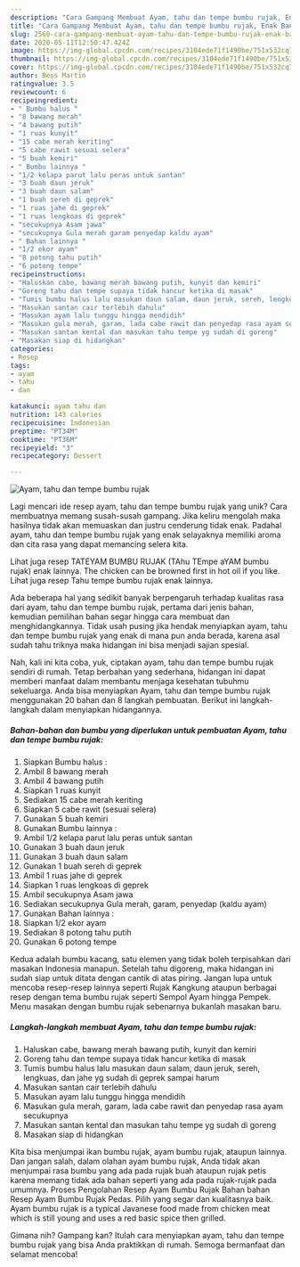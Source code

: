 ```yaml
---
description: "Cara Gampang Membuat Ayam, tahu dan tempe bumbu rujak, Enak Banget"
title: "Cara Gampang Membuat Ayam, tahu dan tempe bumbu rujak, Enak Banget"
slug: 2560-cara-gampang-membuat-ayam-tahu-dan-tempe-bumbu-rujak-enak-banget
date: 2020-05-11T12:50:47.424Z
image: https://img-global.cpcdn.com/recipes/3104ede71f1490be/751x532cq70/ayam-tahu-dan-tempe-bumbu-rujak-foto-resep-utama.jpg
thumbnail: https://img-global.cpcdn.com/recipes/3104ede71f1490be/751x532cq70/ayam-tahu-dan-tempe-bumbu-rujak-foto-resep-utama.jpg
cover: https://img-global.cpcdn.com/recipes/3104ede71f1490be/751x532cq70/ayam-tahu-dan-tempe-bumbu-rujak-foto-resep-utama.jpg
author: Bess Martin
ratingvalue: 3.5
reviewcount: 6
recipeingredient:
- " Bumbu halus "
- "8 bawang merah"
- "4 bawang putih"
- "1 ruas kunyit"
- "15 cabe merah keriting"
- "5 cabe rawit sesuai selera"
- "5 buah kemiri"
- " Bumbu lainnya "
- "1/2 kelapa parut lalu peras untuk santan"
- "3 buah daun jeruk"
- "3 buah daun salam"
- "1 buah sereh di geprek"
- "1 ruas jahe di geprek"
- "1 ruas lengkoas di geprek"
- "secukupnya Asam jawa"
- "secukupnya Gula merah garam penyedap kaldu ayam"
- " Bahan lainnya "
- "1/2 ekor ayam"
- "8 potong tahu putih"
- "6 potong tempe"
recipeinstructions:
- "Haluskan cabe, bawang merah bawang putih, kunyit dan kemiri"
- "Goreng tahu dan tempe supaya tidak hancur ketika di masak"
- "Tumis bumbu halus lalu masukan daun salam, daun jeruk, sereh, lengkuas, dan jahe yg sudah di geprek sampai harum"
- "Masukan santan cair terlebih dahulu"
- "Masukan ayam lalu tunggu hingga mendidih"
- "Masukan gula merah, garam, lada cabe rawit dan penyedap rasa ayam secukupnya"
- "Masukan santan kental dan masukan tahu tempe yg sudah di goreng"
- "Masakan siap di hidangkan"
categories:
- Resep
tags:
- ayam
- tahu
- dan

katakunci: ayam tahu dan 
nutrition: 143 calories
recipecuisine: Indonesian
preptime: "PT34M"
cooktime: "PT36M"
recipeyield: "3"
recipecategory: Dessert

---
```



![Ayam, tahu dan tempe bumbu rujak](https://img-global.cpcdn.com/recipes/3104ede71f1490be/751x532cq70/ayam-tahu-dan-tempe-bumbu-rujak-foto-resep-utama.jpg)

Lagi mencari ide resep ayam, tahu dan tempe bumbu rujak yang unik? Cara membuatnya memang susah-susah gampang. Jika keliru mengolah maka hasilnya tidak akan memuaskan dan justru cenderung tidak enak. Padahal ayam, tahu dan tempe bumbu rujak yang enak selayaknya memiliki aroma dan cita rasa yang dapat memancing selera kita.

Lihat juga resep TATEYAM BUMBU RUJAK (TAhu TEmpe aYAM bumbu rujak) enak lainnya. The chicken can be browned first in hot oil if you like. Lihat juga resep Tahu tempe bumbu rujak enak lainnya.

Ada beberapa hal yang sedikit banyak berpengaruh terhadap kualitas rasa dari ayam, tahu dan tempe bumbu rujak, pertama dari jenis bahan, kemudian pemilihan bahan segar hingga cara membuat dan menghidangkannya. Tidak usah pusing jika hendak menyiapkan ayam, tahu dan tempe bumbu rujak yang enak di mana pun anda berada, karena asal sudah tahu triknya maka hidangan ini bisa menjadi sajian spesial.


Nah, kali ini kita coba, yuk, ciptakan ayam, tahu dan tempe bumbu rujak sendiri di rumah. Tetap berbahan yang sederhana, hidangan ini dapat memberi manfaat dalam membantu menjaga kesehatan tubuhmu sekeluarga. Anda bisa menyiapkan Ayam, tahu dan tempe bumbu rujak menggunakan 20 bahan dan 8 langkah pembuatan. Berikut ini langkah-langkah dalam menyiapkan hidangannya.

<!--inarticleads1-->

##### Bahan-bahan dan bumbu yang diperlukan untuk pembuatan Ayam, tahu dan tempe bumbu rujak:

1. Siapkan  Bumbu halus :
1. Ambil 8 bawang merah
1. Ambil 4 bawang putih
1. Siapkan 1 ruas kunyit
1. Sediakan 15 cabe merah keriting
1. Siapkan 5 cabe rawit (sesuai selera)
1. Gunakan 5 buah kemiri
1. Gunakan  Bumbu lainnya :
1. Ambil 1/2 kelapa parut lalu peras untuk santan
1. Gunakan 3 buah daun jeruk
1. Gunakan 3 buah daun salam
1. Gunakan 1 buah sereh di geprek
1. Ambil 1 ruas jahe di geprek
1. Siapkan 1 ruas lengkoas di geprek
1. Ambil secukupnya Asam jawa
1. Sediakan secukupnya Gula merah, garam, penyedap (kaldu ayam)
1. Gunakan  Bahan lainnya :
1. Siapkan 1/2 ekor ayam
1. Sediakan 8 potong tahu putih
1. Gunakan 6 potong tempe


Kedua adalah bumbu kacang, satu elemen yang tidak boleh terpisahkan dari masakan Indonesia manapun. Setelah tahu digoreng, maka hidangan ini sudah siap untuk ditata dengan cantik di atas piring. Jangan lupa untuk mencoba resep-resep lainnya seperti Rujak Kangkung ataupun berbagai resep dengan tema bumbu rujak seperti Sempol Ayam hingga Pempek. Menu masakan dengan bumbu rujak sebenarnya bukanlah masakan baru. 

<!--inarticleads2-->

##### Langkah-langkah membuat Ayam, tahu dan tempe bumbu rujak:

1. Haluskan cabe, bawang merah bawang putih, kunyit dan kemiri
1. Goreng tahu dan tempe supaya tidak hancur ketika di masak
1. Tumis bumbu halus lalu masukan daun salam, daun jeruk, sereh, lengkuas, dan jahe yg sudah di geprek sampai harum
1. Masukan santan cair terlebih dahulu
1. Masukan ayam lalu tunggu hingga mendidih
1. Masukan gula merah, garam, lada cabe rawit dan penyedap rasa ayam secukupnya
1. Masukan santan kental dan masukan tahu tempe yg sudah di goreng
1. Masakan siap di hidangkan


Kita bisa menjumpai ikan bumbu rujak, ayam bumbu rujak, ataupun lainnya. Dan jangan salah, dalam olahan ayam bumbu rujak, Anda tidak akan menjumpai rasa bumbu yang ada pada rujak buah ataupun rujak petis karena memang tidak ada bahan seperti yang ada pada rujak-rujak pada umumnya. Proses Pengolahan Resep Ayam Bumbu Rujak Bahan bahan Resep Ayam Bumbu Rujak Pedas. Pilih yang segar dan kualitasnya baik. Ayam bumbu rujak is a typical Javanese food made from chicken meat which is still young and uses a red basic spice then grilled. 

Gimana nih? Gampang kan? Itulah cara menyiapkan ayam, tahu dan tempe bumbu rujak yang bisa Anda praktikkan di rumah. Semoga bermanfaat dan selamat mencoba!
